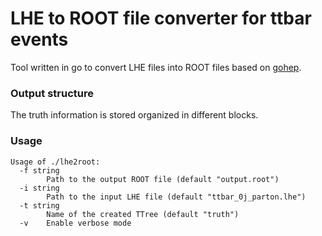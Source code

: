 # LHE to ROOT file converter for ttbar events

Tool written in go to convert LHE files into ROOT files based on [gohep](https://github.com/go-hep).

### Output structure

The truth information is stored organized in different blocks.


### Usage
```
Usage of ./lhe2root:
  -f string
    	Path to the output ROOT file (default "output.root")
  -i string
    	Path to the input LHE file (default "ttbar_0j_parton.lhe")
  -t string
    	Name of the created TTree (default "truth")
  -v	Enable verbose mode
```


